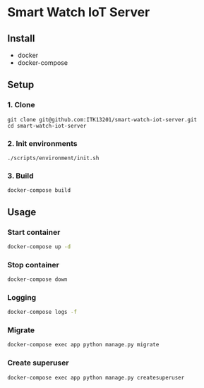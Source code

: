 # Smart Watch IoT Server

## Install

- docker
- docker-compose

## Setup

### 1. Clone

```shell
git clone git@github.com:ITK13201/smart-watch-iot-server.git
cd smart-watch-iot-server
```

### 2. Init environments

```shell
./scripts/environment/init.sh
```

### 3. Build

```shell
docker-compose build
```

## Usage

### Start container

```bash
docker-compose up -d
```

### Stop container

```bash
docker-compose down
```

### Logging

```bash
docker-compose logs -f
```

### Migrate

```bash
docker-compose exec app python manage.py migrate
```

### Create superuser

```bash
docker-compose exec app python manage.py createsuperuser
```
